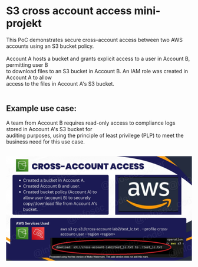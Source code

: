 <h1>S3 cross account access mini-projekt</h1>
This PoC demonstrates secure cross-account access between two AWS accounts using an S3 bucket policy. 
<br>
<br> Account A hosts a bucket and grants explicit access to a user in Account B, permitting user B
<br>to download files to an S3 bucket in Account B. An IAM role was created in Account A to allow
<br>access to the files in Account A's S3 bucket. 
<br>
<br><h2>Example use case:</h2>
A team from Account B requires read-only access to compliance logs stored in Account A's S3 bucket for 
<br>auditing purposes, using the principle of least privilege (PLP) to meet the business need for this use case.
<br>
<br>

![Alt Text](S3_cross_account_access_lc_WATERMARKED_lc.jpg)
